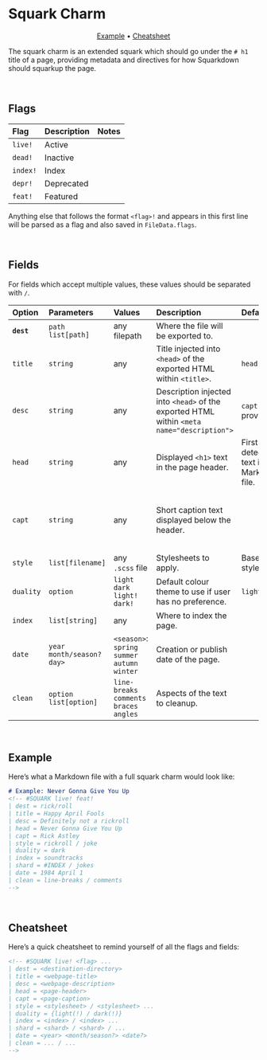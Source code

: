 # Squark Charm
<!-- #SQUARK live!
| dest = docs/reference/squark-charm
-->

<div class="quicklinks" align="center">

[Example](#example) <span class="separator">•</span> [Cheatsheet](#cheatsheet)

</div>

The squark charm is an extended squark which should go under the `# h1` title of a page, providing metadata and directives for how Squarkdown should squarkup the page.


<br>


## Flags

| Flag | Description | Notes |
| :--- | :---------- | :---- |
| `live!` | Active | |
| `dead!` | Inactive | |
| `index!` | Index | |
| `depr!` | Deprecated | |
| `feat!` | Featured | |

Anything else that follows the format `<flag>!` and appears in this first line will be parsed as a flag and also saved in `FileData.flags`.


<br>


## Fields

For fields which accept multiple values, these values should be separated with ` / `.

| Option | Parameters | Values | Description | Default | Notes |
| :----- | :--------- | :----- | :---------- | :------ | :---- |
| **`dest`** | `path` `list[path]` | any filepath | Where the file will be exported to. | | Relative to site routes (`<path/to/site>/src/routes`) |
| `title` | `string` | any | Title injected into `<head>` of the exported HTML within `<title>`. | `head` | Different to `head` |
| `desc` | `string` | any | Description injected into `<head>` of the exported HTML within `<meta name="description">` | `capt` if provided. | Different to `capt` |
| `head` | `string` | any | Displayed `<h1>` text in the page header. | First detected `# ` text in the Markdown file. | Different to `title` |
| `capt` | `string` | any | Short caption text displayed below the header. | | A description of what the page is (such as “Yu-Gi-Oh! Archetype”) rather than a unique concrete description – different to `desc`. |
| `style` | `list[filename]` | any `.scss` file | Stylesheets to apply. | Base stylesheet. | Should be a list of file names without file extensions. |
| `duality` | `option` | `light` `dark` <br> `light!` `dark!` | Default colour theme to use if user has no preference. | `light` | User preference can be ignored by following it with a `!`. |
| `index` | `list[string]` | any | Where to index the page. | | |
| `date` | `year` `month/season?` `day>` | `<season>`: `spring` `summer` `autumn` `winter` | Creation or publish date of the page. | | Used as a sort parameter when searching. |
| `clean` | `option` `list[option]` | `line-breaks` `comments` `braces` `angles` | Aspects of the text to cleanup. | | See [Cleanup](cleanup.md) for more. |


<br>


## Example

Here’s what a Markdown file with a full squark charm would look like:

```md
# Example: Never Gonna Give You Up
<!-- #SQUARK live! feat!
| dest = rick/roll
| title = Happy April Fools
| desc = Definitely not a rickroll
| head = Never Gonna Give You Up
| capt = Rick Astley
| style = rickroll / joke
| duality = dark
| index = soundtracks
| shard = #INDEX / jokes
| date = 1984 April 1
| clean = line-breaks / comments
-->
```


<br>


## Cheatsheet

Here’s a quick cheatsheet to remind yourself of all the flags and fields:

```md
<!-- #SQUARK live! <flag> ...
| dest = <destination-directory>
| title = <webpage-title>
| desc = <webpage-description>
| head = <page-header>
| capt = <page-caption>
| style = <stylesheet> / <stylesheet> ...
| duality = {light(!) / dark(!)}
| index = <index> / <index> ...
| shard = <shard> / <shard> / ...
| date = <year> <month/season?> <date?>
| clean = ... / ...
-->
```
